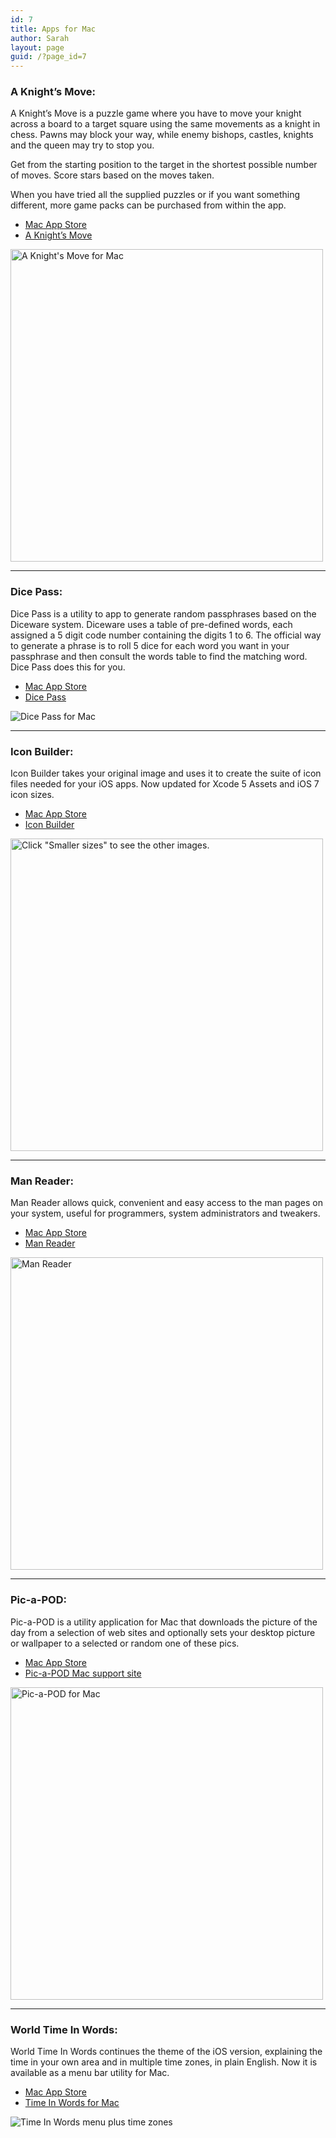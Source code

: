 ```yaml
---
id: 7
title: Apps for Mac
author: Sarah
layout: page
guid: /?page_id=7
---
```

### A Knight&#8217;s Move:

A Knight&#8217;s Move is a puzzle game where you have to move your knight across a board to a target square using the same movements as a knight in chess. Pawns may block your way, while enemy bishops, castles, knights and the queen may try to stop you.

Get from the starting position to the target in the shortest possible number of moves. Score stars based on the moves taken.

When you have tried all the supplied puzzles or if you want something different, more game packs can be purchased from within the app.

  * <a href="http://itunes.apple.com/app/a-knights-move/id533321133" target="_blank">Mac App Store</a>
  * <a href="/knightsmove/">A Knight&#8217;s Move</a>

[<img title="A Knight's Move for Mac" alt="A Knight's Move for Mac" src="/images/KM-Mac1-480x300.png" width="500" />][1]

* * *

### Dice Pass:

Dice Pass is a utility to app to generate random passphrases based on the Diceware system. Diceware uses a table of pre-defined words, each assigned a 5 digit code number containing the digits 1 to 6. The official way to generate a phrase is to roll 5 dice for each word you want in your passphrase and then consult the words table to find the matching word. Dice Pass does this for you.

  * <a href="https://itunes.apple.com/us/app/dice-pass/id997688302?mt=12&uo=4" target="_blank">Mac App Store</a>
  * <a title="Dice Pass" href="/dicepass/">Dice Pass</a>

![Dice Pass for Mac](/images/DicePass_Mac.png)

* * *

### Icon Builder:

Icon Builder takes your original image and uses it to create the suite of icon files needed for your iOS apps. Now updated for Xcode 5 Assets and iOS 7 icon sizes.

  * <a href="http://itunes.apple.com/app/icon-builder/id552293482?mt=12" target="_blank">Mac App Store</a>
  * <a title="Icon Builder" href="/icon-builder/">Icon Builder</a>

<img alt="Click &quot;Smaller sizes&quot; to see the other images." src="/images/iOS-Pic21-500.png" width="500" />

* * *

### Man Reader:

Man Reader allows quick, convenient and easy access to the man pages on your system, useful for programmers, system administrators and tweakers.

  * <a href="http://itunes.apple.com/app/man-reader/id522583774?mt=12" target="_blank">Mac App Store</a>
  * <a title="Man Reader" href="/manreader/">Man Reader</a>

[<img title="ManReader" alt="Man Reader" src="/images/ManReader-480x300.png" width="500" />][2]

* * *

### Pic-a-POD:

Pic-a-POD is a utility application for Mac that downloads the picture of the day from a selection of web sites and optionally sets your desktop picture or wallpaper to a selected or random one of these pics.

  * <a href="http://itunes.apple.com/app/pic-a-pod/id477909802?mt=12" target="_blank">Mac App Store</a>
  * <a href="http://www.picapod.com/support/">Pic-a-POD Mac support site</a>

[<img title="Pic-a-POD for Mac" alt="Pic-a-POD for Mac" src="/images/Pic-a-POD-500.png" width="500" />][3]

* * *

### World Time In Words:

World Time In Words continues the theme of the iOS version, explaining the time in your own area and in multiple time zones, in plain English. Now it is available as a menu bar utility for Mac.

  * <a href="http://itunes.apple.com/au/app/time-in-words/id509085586?mt=12" target="_blank">Mac App Store</a>
  * <a title="Time In Words for Mac" href="/time-in-words-for-mac/">Time In Words for Mac</a>

<img title="Time In Words menu plus time zones" alt="Time In Words menu plus time zones" src="/images/WTiW_1.png" />

 [1]: /images/KM-Mac1.png
 [2]: /images/ManReader.png
 [3]: /images/Pic-a-POD.png
